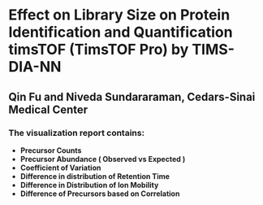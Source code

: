 # Effect on Library Size on Protein Identification and Quantification timsTOF (TimsTOF Pro) by TIMS-DIA-NN
  ## Qin Fu and Niveda Sundararaman, Cedars-Sinai Medical Center


### The visualization report contains: 

- **Precursor Counts** 
- **Precursor Abundance ( Observed vs Expected )**
- **Coefficient of Variation**
- **Difference in distribution of Retention Time**
- **Difference in Distribution of Ion Mobility**
- **Difference of Precursors based on Correlation**

